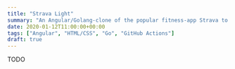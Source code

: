 ```yaml
---
title: "Strava Light"
summary: "An Angular/Golang-clone of the popular fitness-app Strava to analyze workouts"
date: 2020-01-12T11:00:00+00:00
tags: ["Angular", "HTML/CSS", "Go", "GitHub Actions"]
draft: true
---
```


TODO
